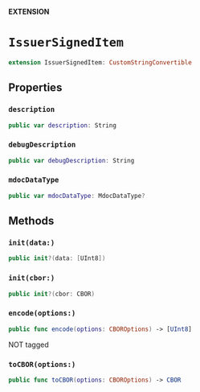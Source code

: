**EXTENSION**

# `IssuerSignedItem`
```swift
extension IssuerSignedItem: CustomStringConvertible
```

## Properties
### `description`

```swift
public var description: String
```

### `debugDescription`

```swift
public var debugDescription: String
```

### `mdocDataType`

```swift
public var mdocDataType: MdocDataType?
```

## Methods
### `init(data:)`

```swift
public init?(data: [UInt8])
```

### `init(cbor:)`

```swift
public init?(cbor: CBOR)
```

### `encode(options:)`

```swift
public func encode(options: CBOROptions) -> [UInt8]
```

NOT tagged

### `toCBOR(options:)`

```swift
public func toCBOR(options: CBOROptions) -> CBOR
```
